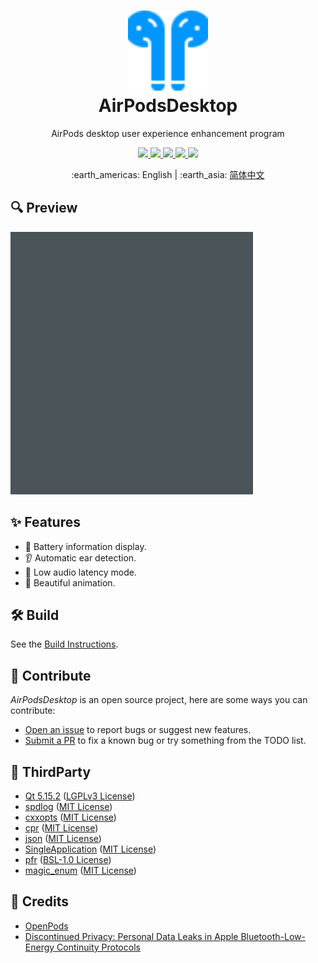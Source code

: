 <h1 align="center">
    <a href="https://github.com/SpriteOvO/AirPodsDesktop"><img src="/Source/Resource/Image/Icon.svg" alt="Icon" width="128"></a>
    <br>
    AirPodsDesktop
</h1>
<p align="center">AirPods desktop user experience enhancement program</p>
<p align="center">
    <a href="https://github.com/SpriteOvO/AirPodsDesktop/actions/workflows/windows.yml">
        <img src="https://github.com/SpriteOvO/AirPodsDesktop/actions/workflows/windows.yml/badge.svg"/>
    </a>
    <a href="https://github.com/SpriteOvO/AirPodsDesktop/releases">
        <img src="https://img.shields.io/github/v/release/SpriteOvO/AirPodsDesktop?include_prereleases"/>
    </a>
    <a href="https://github.com/SpriteOvO/AirPodsDesktop/releases">
        <img src="https://img.shields.io/github/downloads/SpriteOvO/AirPodsDesktop/total.svg"/>
    </a>
    <a href="https://github.com/SpriteOvO/AirPodsDesktop/compare">
        <img src="https://img.shields.io/badge/PRs-welcome-brightgreen.svg"/>
    </a>
    <a href="/LICENSE">
        <img src="https://img.shields.io/badge/license-GPLv3-yellow.svg"/>
    </a>
</p>
<p align="center">:earth_americas: English | :earth_asia: <a href="/README-CN.md">简体中文</a></p>

## :mag: Preview
![Preview Image](/Assets/Preview.gif)

## :sparkles: Features
* :battery: Battery information display.
* :ear: Automatic ear detection.
* :rocket: Low audio latency mode.
* :rainbow: Beautiful animation.  

## :hammer_and_wrench: Build
See the [Build Instructions](/Docs/Build.md).

## :handshake: Contribute
*AirPodsDesktop* is an open source project, here are some ways you can contribute:
* [Open an issue](https://github.com/SpriteOvO/AirPodsDesktop/issues/new/choose) to report bugs or suggest new features.
* [Submit a PR](https://github.com/SpriteOvO/AirPodsDesktop/compare) to fix a known bug or try something from the TODO list.

## :gem: ThirdParty
* [Qt 5.15.2](https://www.qt.io/download-qt-installer) ([LGPLv3 License](https://doc.qt.io/qt-5/lgpl.html))
* [spdlog](https://github.com/gabime/spdlog) ([MIT License](https://github.com/gabime/spdlog/blob/v1.x/LICENSE))
* [cxxopts](https://github.com/jarro2783/cxxopts) ([MIT License](https://github.com/jarro2783/cxxopts/blob/master/LICENSE))
* [cpr](https://github.com/whoshuu/cpr) ([MIT License](https://github.com/whoshuu/cpr/blob/master/LICENSE))
* [json](https://github.com/nlohmann/json) ([MIT License](https://github.com/nlohmann/json/blob/develop/LICENSE.MIT))
* [SingleApplication](https://github.com/itay-grudev/SingleApplication) ([MIT License](https://github.com/itay-grudev/SingleApplication/blob/master/LICENSE))
* [pfr](https://github.com/boostorg/pfr) ([BSL-1.0 License](https://github.com/boostorg/pfr/blob/develop/LICENSE_1_0.txt))
* [magic_enum](https://github.com/Neargye/magic_enum) ([MIT License](https://github.com/Neargye/magic_enum/blob/master/LICENSE))

## :beer: Credits
* [OpenPods](https://github.com/adolfintel/OpenPods)
* [Discontinued Privacy: Personal Data Leaks in Apple Bluetooth-Low-Energy Continuity Protocols](https://hal.inria.fr/hal-02394619/document)
